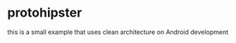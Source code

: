 protohipster
============

this is a small example that uses clean architecture on Android development
